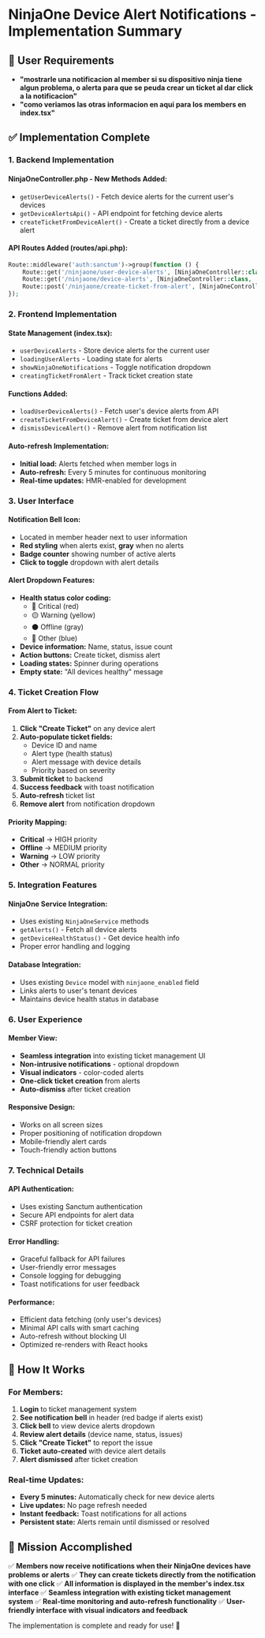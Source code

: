 # NinjaOne Device Alert Notifications - Implementation Summary

## 🎯 **User Requirements**
- **"mostrarle una notificacion al member si su dispositivo ninja tiene algun problema, o alerta para que se peuda crear un ticket al dar click a la notificacion"**
- **"como veriamos las otras informacion en aqui para los members en index.tsx"**

## ✅ **Implementation Complete**

### 1. **Backend Implementation**

#### **NinjaOneController.php - New Methods Added:**
- `getUserDeviceAlerts()` - Fetch device alerts for the current user's devices
- `getDeviceAlertsApi()` - API endpoint for fetching device alerts
- `createTicketFromDeviceAlert()` - Create a ticket directly from a device alert

#### **API Routes Added (routes/api.php):**
```php
Route::middleware('auth:sanctum')->group(function () {
    Route::get('/ninjaone/user-device-alerts', [NinjaOneController::class, 'getUserDeviceAlerts']);
    Route::get('/ninjaone/device-alerts', [NinjaOneController::class, 'getDeviceAlertsApi']);
    Route::post('/ninjaone/create-ticket-from-alert', [NinjaOneController::class, 'createTicketFromDeviceAlert']);
});
```

### 2. **Frontend Implementation**

#### **State Management (index.tsx):**
- `userDeviceAlerts` - Store device alerts for the current user
- `loadingUserAlerts` - Loading state for alerts
- `showNinjaOneNotifications` - Toggle notification dropdown
- `creatingTicketFromAlert` - Track ticket creation state

#### **Functions Added:**
- `loadUserDeviceAlerts()` - Fetch user's device alerts from API
- `createTicketFromDeviceAlert()` - Create ticket from device alert
- `dismissDeviceAlert()` - Remove alert from notification list

#### **Auto-refresh Implementation:**
- **Initial load:** Alerts fetched when member logs in
- **Auto-refresh:** Every 5 minutes for continuous monitoring
- **Real-time updates:** HMR-enabled for development

### 3. **User Interface**

#### **Notification Bell Icon:**
- Located in member header next to user information
- **Red styling** when alerts exist, **gray** when no alerts
- **Badge counter** showing number of active alerts
- **Click to toggle** dropdown with alert details

#### **Alert Dropdown Features:**
- **Health status color coding:**
  - 🔴 Critical (red)
  - 🟡 Warning (yellow)
  - ⚫ Offline (gray)
  - 🔵 Other (blue)
- **Device information:** Name, status, issue count
- **Action buttons:** Create ticket, dismiss alert
- **Loading states:** Spinner during operations
- **Empty state:** "All devices healthy" message

### 4. **Ticket Creation Flow**

#### **From Alert to Ticket:**
1. **Click "Create Ticket"** on any device alert
2. **Auto-populate ticket fields:**
   - Device ID and name
   - Alert type (health status)
   - Alert message with device details
   - Priority based on severity
3. **Submit ticket** to backend
4. **Success feedback** with toast notification
5. **Auto-refresh** ticket list
6. **Remove alert** from notification dropdown

#### **Priority Mapping:**
- **Critical** → HIGH priority
- **Offline** → MEDIUM priority
- **Warning** → LOW priority
- **Other** → NORMAL priority

### 5. **Integration Features**

#### **NinjaOne Service Integration:**
- Uses existing `NinjaOneService` methods
- `getAlerts()` - Fetch all device alerts
- `getDeviceHealthStatus()` - Get device health info
- Proper error handling and logging

#### **Database Integration:**
- Uses existing `Device` model with `ninjaone_enabled` field
- Links alerts to user's tenant devices
- Maintains device health status in database

### 6. **User Experience**

#### **Member View:**
- **Seamless integration** into existing ticket management UI
- **Non-intrusive notifications** - optional dropdown
- **Visual indicators** - color-coded alerts
- **One-click ticket creation** from alerts
- **Auto-dismiss** after ticket creation

#### **Responsive Design:**
- Works on all screen sizes
- Proper positioning of notification dropdown
- Mobile-friendly alert cards
- Touch-friendly action buttons

### 7. **Technical Details**

#### **API Authentication:**
- Uses existing Sanctum authentication
- Secure API endpoints for alert data
- CSRF protection for ticket creation

#### **Error Handling:**
- Graceful fallback for API failures
- User-friendly error messages
- Console logging for debugging
- Toast notifications for user feedback

#### **Performance:**
- Efficient data fetching (only user's devices)
- Minimal API calls with smart caching
- Auto-refresh without blocking UI
- Optimized re-renders with React hooks

## 🚀 **How It Works**

### **For Members:**
1. **Login** to ticket management system
2. **See notification bell** in header (red badge if alerts exist)
3. **Click bell** to view device alerts dropdown
4. **Review alert details** (device name, status, issues)
5. **Click "Create Ticket"** to report the issue
6. **Ticket auto-created** with device alert details
7. **Alert dismissed** after ticket creation

### **Real-time Updates:**
- **Every 5 minutes:** Automatically check for new device alerts
- **Live updates:** No page refresh needed
- **Instant feedback:** Toast notifications for all actions
- **Persistent state:** Alerts remain until dismissed or resolved

## 🎉 **Mission Accomplished**

✅ **Members now receive notifications when their NinjaOne devices have problems or alerts**
✅ **They can create tickets directly from the notification with one click**
✅ **All information is displayed in the member's index.tsx interface**
✅ **Seamless integration with existing ticket management system**
✅ **Real-time monitoring and auto-refresh functionality**
✅ **User-friendly interface with visual indicators and feedback**

The implementation is complete and ready for use! 🎊
